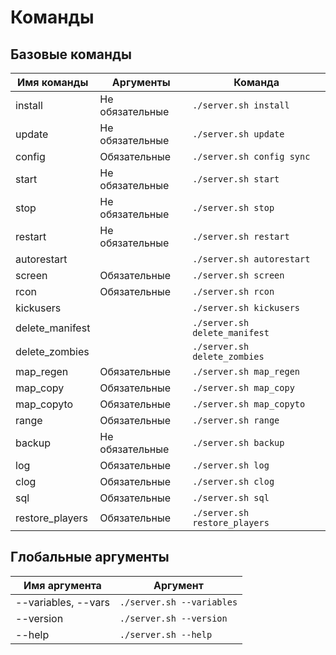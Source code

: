 # Команды

## Базовые команды
| Имя команды      | Аргументы       | Команда
| ---------------- | --------------- | --------------------------
| install          | Не обязательные | `./server.sh install`
| update           | Не обязательные | `./server.sh update`
| config           | Обязательные    | `./server.sh config sync`
| start            | Не обязательные | `./server.sh start`
| stop             | Не обязательные | `./server.sh stop`
| restart          | Не обязательные | `./server.sh restart`
| autorestart      |                 | `./server.sh autorestart`
| screen           | Обязательные    | `./server.sh screen`
| rcon             | Обязательные    | `./server.sh rcon`
| kickusers        |                 | `./server.sh kickusers`
| delete_manifest  |                 | `./server.sh delete_manifest`
| delete_zombies   |                 | `./server.sh delete_zombies`
| map_regen        | Обязательные    | `./server.sh map_regen`
| map_copy         | Обязательные    | `./server.sh map_copy`
| map_copyto       | Обязательные    | `./server.sh map_copyto`
| range            | Обязательные    | `./server.sh range`
| backup           | Не обязательные | `./server.sh backup`
| log              | Обязательные    | `./server.sh log`
| сlog             | Обязательные    | `./server.sh сlog`
| sql              | Обязательные    | `./server.sh sql`
| restore_players  | Обязательные    | `./server.sh restore_players`

## Глобальные аргументы
| Имя аргумента       | Аргумент
| ------------------- | --------------------------
| --variables, --vars | `./server.sh --variables`
| --version           | `./server.sh --version`
| --help              | `./server.sh --help`
